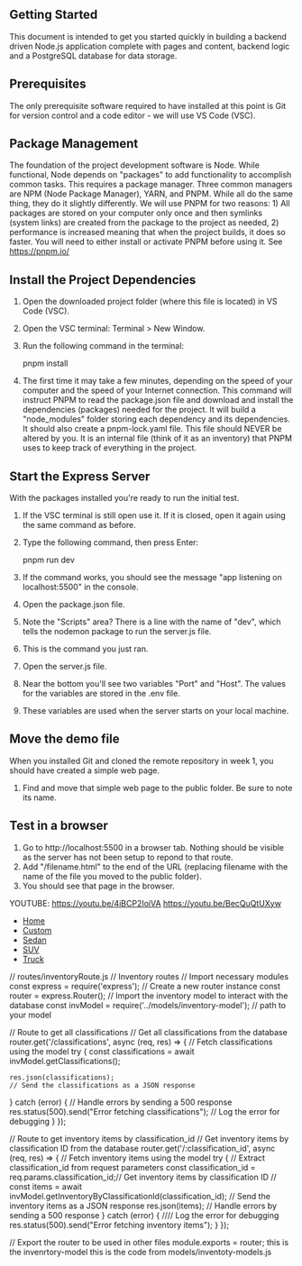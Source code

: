 ## Getting Started

This document is intended to get you started quickly in building a backend driven Node.js application complete with pages and content, backend logic and a PostgreSQL database for data storage.
## Prerequisites

The only prerequisite software required to have installed at this point is Git for version control and a code editor - we will use VS Code (VSC).

## Package Management

The foundation of the project development software is Node. While functional, Node depends on "packages" to add functionality to accomplish common tasks. This requires a package manager. Three common managers are NPM (Node Package Manager), YARN, and PNPM. While all do the same thing, they do it slightly differently. We will use PNPM for two reasons: 1) All packages are stored on your computer only once and then symlinks (system links) are created from the package to the project as needed, 2) performance is increased meaning that when the project builds, it does so faster.
You will need to either install or activate PNPM before using it. See https://pnpm.io/

## Install the Project Dependencies

1. Open the downloaded project folder (where this file is located) in VS Code (VSC).
2. Open the VSC terminal: Terminal > New Window.
3. Run the following command in the terminal:

    pnpm install

4. The first time it may take a few minutes, depending on the speed of your computer and the speed of your Internet connection. This command will instruct PNPM to read the package.json file and download and install the dependencies (packages) needed for the project. It will build a "node_modules" folder storing each dependency and its dependencies. It should also create a pnpm-lock.yaml file. This file should NEVER be altered by you. It is an internal file (think of it as an inventory) that PNPM uses to keep track of everything in the project.

## Start the Express Server

With the packages installed you're ready to run the initial test.
1. If the VSC terminal is still open use it. If it is closed, open it again using the same command as before.
2. Type the following command, then press Enter:

    pnpm run dev

3. If the command works, you should see the message "app listening on localhost:5500" in the console.
4. Open the package.json file.
5. Note the "Scripts" area? There is a line with the name of "dev", which tells the nodemon package to run the server.js file.
6. This is the command you just ran.
7. Open the server.js file.
8. Near the bottom you'll see two variables "Port" and "Host". The values for the variables are stored in the .env file.
9. These variables are used when the server starts on your local machine.

## Move the demo file

When you installed Git and cloned the remote repository in week 1, you should have created a simple web page.
1. Find and move that simple web page to the public folder. Be sure to note its name.
## Test in a browser

1. Go to http://localhost:5500 in a browser tab. Nothing should be visible as the server has not been setup to repond to that route.
2. Add "/filename.html" to the end of the URL (replacing filename with the name of the file you moved to the public folder).
3. You should see that page in the browser.

YOUTUBE: https://youtu.be/4iBCP2IoiVA
https://youtu.be/BecQuQtUXyw

<nav>
  <ul class="nav-links">
    <li><a href="/">Home</a></li>
    <li><a href="#">Custom</a></li>
    <li><a href="#">Sedan</a></li>
    <li><a href="#">SUV</a></li>
    <li><a href="#">Truck</a></li>
  </ul>
</nav>

// routes/inventoryRoute.js
// Inventory routes
// Import necessary modules
const express = require('express');
// Create a new router instance
const router = express.Router();
// Import the inventory model to interact with the database
const invModel = require('../models/inventory-model'); // path to your model

// Route to get all classifications
// Get all classifications from the database
router.get('/classifications', async (req, res) => {
  // Fetch classifications using the model
  try {
    const classifications = await invModel.getClassifications();
  
    res.json(classifications);
    // Send the classifications as a JSON response
  } catch (error) {
    // Handle errors by sending a 500 response
    res.status(500).send("Error fetching classifications");
    // Log the error for debugging
  }
});

// Route to get inventory items by classification_id
// Get inventory items by classification ID from the database
router.get('/:classification_id', async (req, res) => {
  // Fetch inventory items using the model
  try {
    // Extract classification_id from request parameters
    const classification_id = req.params.classification_id;// Get inventory items by classification ID
    //
    const items = await invModel.getInventoryByClassificationId(classification_id);
    // Send the inventory items as a JSON response
    res.json(items);
    // Handle errors by sending a 500 response
  } catch (error) {
    //// Log the error for debugging
    res.status(500).send("Error fetching inventory items");
  }
});

// Export the router to be used in other files
module.exports = router; this is the invenrtory-model this is the code from models/inventoty-models.js